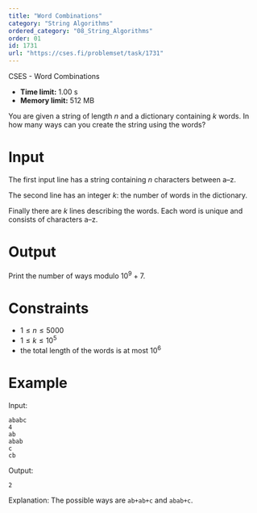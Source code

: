 ```yaml
---
title: "Word Combinations"
category: "String Algorithms"
ordered_category: "08_String_Algorithms"
order: 01
id: 1731
url: "https://cses.fi/problemset/task/1731"
---
```


CSES - Word Combinations

  * **Time limit:** 1.00 s
  * **Memory limit:** 512 MB

You are given a string of length $n$ and a dictionary containing $k$ words. In
how many ways can you create the string using the words?

# Input

The first input line has a string containing $n$ characters between a–z.

The second line has an integer $k$: the number of words in the dictionary.

Finally there are $k$ lines describing the words. Each word is unique and
consists of characters a–z.

# Output

Print the number of ways modulo $10^9+7$.

# Constraints

  * $1 \le n \le 5000$
  * $1 \le k \le 10^5$
  * the total length of the words is at most $10^6$

# Example

Input:

    
    
    ababc
    4
    ab
    abab
    c
    cb
    

Output:

    
    
    2
    

Explanation: The possible ways are `ab+ab+c` and `abab+c`.

